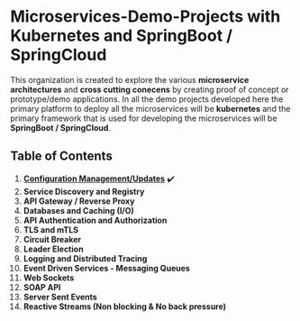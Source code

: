 # Microservices-Demo-Projects with Kubernetes and SpringBoot / SpringCloud

This organization is created to explore the various **microservice architectures** and **cross cutting conecens** by creating proof of concept or prototype/demo applications. In all the demo projects developed here the primary platform to deploy all the microservices will be **kubernetes** and the primary framework that is used for developing the microservices will be **SpringBoot / SpringCloud**.

## Table of Contents

1. **[Configuration Management/Updates](https://github.com/Microservices-Demo-Projects/Spring-Cloud-Config-Server-Demo  "readme")** :heavy_check_mark:
2. **Service Discovery and Registry**
3. **API Gateway / Reverse Proxy**
4. **Databases and Caching (I/O)**
5. **API Authentication and Authorization**
6. **TLS and mTLS**
7. **Circuit Breaker**
8. **Leader Election**
9. **Logging and Distributed Tracing**
10. **Event Driven Services - Messaging Queues**
11. **Web Sockets**
12. **SOAP API**
13. **Server Sent Events**
14. **Reactive Streams (Non blocking & No back pressure)**
